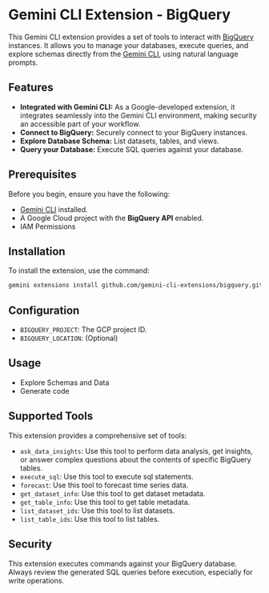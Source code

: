 # Gemini CLI Extension - BigQuery

This Gemini CLI extension provides a set of tools to interact with [BigQuery](https://cloud.google.com/bigquery/docs) instances. It allows you to manage your databases, execute queries, and explore schemas directly from the [Gemini CLI](https://google-gemini.github.io/gemini-cli/), using natural language prompts.

## Features

*   **Integrated with Gemini CLI:** As a Google-developed extension, it integrates seamlessly into the Gemini CLI environment, making security an accessible part of your workflow.
*   **Connect to BigQuery:** Securely connect to your BigQuery instances.
*   **Explore Database Schema:** List datasets, tables, and views.
*   **Query your Database:** Execute SQL queries against your database.

## Prerequisites

Before you begin, ensure you have the following:

*   [Gemini CLI](https://github.com/google-gemini/gemini-cli) installed.
*   A Google Cloud project with the **BigQuery API** enabled.
*   IAM Permissions

## Installation

To install the extension, use the command:

```bash
gemini extensions install github.com/gemini-cli-extensions/bigquery.git
```

## Configuration

*   `BIGQUERY_PROJECT`: The GCP project ID.
*   `BIGQUERY_LOCATION`: (Optional)

## Usage

* Explore Schemas and Data
* Generate code

## Supported Tools

This extension provides a comprehensive set of tools:

* `ask_data_insights`: Use this tool to perform data analysis, get insights, or answer complex questions about the contents of specific BigQuery tables.
* `execute_sql`: Use this tool to execute sql statements.
* `forecast`: Use this tool to forecast time series data.
* `get_dataset_info`: Use this tool to get dataset metadata.
* `get_table_info`: Use this tool to get table metadata.
* `list_dataset_ids`: Use this tool to list datasets.
* `list_table_ids`: Use this tool to list tables.

## Security

This extension executes commands against your BigQuery database. Always review the generated SQL queries before execution, especially for write operations.